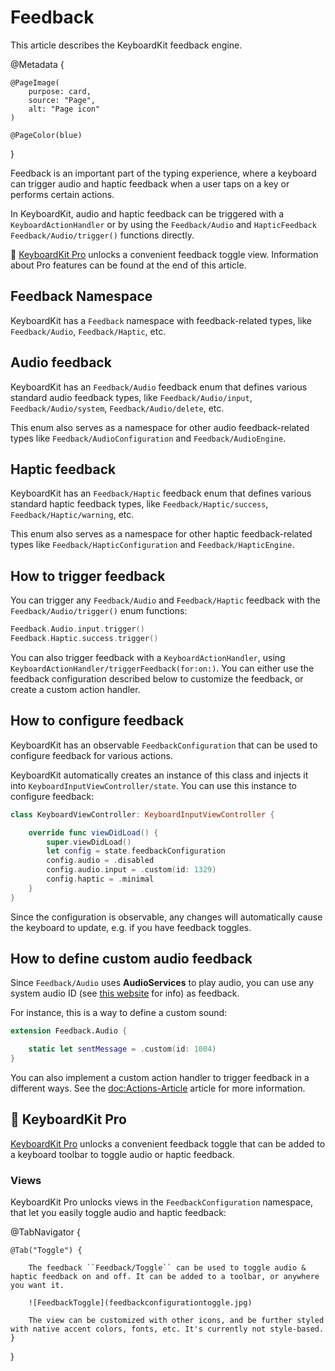 # Feedback

This article describes the KeyboardKit feedback engine.

@Metadata {
    
    @PageImage(
        purpose: card,
        source: "Page",
        alt: "Page icon"
    )
    
    @PageColor(blue)
}

Feedback is an important part of the typing experience, where a keyboard can trigger audio and haptic feedback when a user taps on a key or performs certain actions.

In KeyboardKit, audio and haptic feedback can be triggered with a ``KeyboardActionHandler`` or by using the ``Feedback/Audio`` and ``HapticFeedback`` ``Feedback/Audio/trigger()`` functions directly.

👑 [KeyboardKit Pro][Pro] unlocks a convenient feedback toggle view. Information about Pro features can be found at the end of this article.



## Feedback Namespace

KeyboardKit has a ``Feedback`` namespace with feedback-related types, like ``Feedback/Audio``, ``Feedback/Haptic``, etc.



## Audio feedback

KeyboardKit has an ``Feedback/Audio`` feedback enum that defines various standard audio feedback types, like ``Feedback/Audio/input``, ``Feedback/Audio/system``, ``Feedback/Audio/delete``, etc.

This enum also serves as a namespace for other audio feedback-related types like ``Feedback/AudioConfiguration`` and ``Feedback/AudioEngine``.



## Haptic feedback

KeyboardKit has an ``Feedback/Haptic`` feedback enum that defines various standard haptic feedback types, like ``Feedback/Haptic/success``, ``Feedback/Haptic/warning``, etc.

This enum also serves as a namespace for other haptic feedback-related types like ``Feedback/HapticConfiguration`` and ``Feedback/HapticEngine``.



## How to trigger feedback

You can trigger any ``Feedback/Audio`` and ``Feedback/Haptic`` feedback with the ``Feedback/Audio/trigger()`` enum functions:

```swift
Feedback.Audio.input.trigger()
Feedback.Haptic.success.trigger()
```

You can also trigger feedback with a ``KeyboardActionHandler``, using ``KeyboardActionHandler/triggerFeedback(for:on:)``. You can either use the feedback configuration described below to customize the feedback, or create a custom action handler. 



## How to configure feedback

KeyboardKit has an observable ``FeedbackConfiguration`` that can be used to configure feedback for various actions. 

KeyboardKit automatically creates an instance of this class and injects it into ``KeyboardInputViewController/state``. You can use this instance to configure feedback:

```swift
class KeyboardViewController: KeyboardInputViewController {

    override func viewDidLoad() {
        super.viewDidLoad()
        let config = state.feedbackConfiguration 
        config.audio = .disabled
        config.audio.input = .custom(id: 1329)
        config.haptic = .minimal
    }
}
```

Since the configuration is observable, any changes will automatically cause the keyboard to update, e.g. if you have feedback toggles.



## How to define custom audio feedback

Since ``Feedback/Audio`` uses **AudioServices** to play audio, you can use any system audio ID (see [this website](https://iphonedev.wiki/index.php/AudioServices) for info) as feedback. 

For instance, this is a way to define a custom sound:

```swift
extension Feedback.Audio {

    static let sentMessage = .custom(id: 1004)
}
```

You can also implement a custom action handler to trigger feedback in a different ways. See the <doc:Actions-Article> article for more information.



## 👑 KeyboardKit Pro

[KeyboardKit Pro][Pro] unlocks a convenient feedback toggle that can be added to a keyboard toolbar to toggle audio or haptic feedback.

[Pro]: https://github.com/KeyboardKit/KeyboardKitPro

### Views

KeyboardKit Pro unlocks views in the ``FeedbackConfiguration`` namespace, that let you easily toggle audio and haptic feedback:

@TabNavigator {
    
    @Tab("Toggle") {
        
        The feedback ``Feedback/Toggle`` can be used to toggle audio & haptic feedback on and off. It can be added to a toolbar, or anywhere you want it.
        
        ![FeedbackToggle](feedbackconfigurationtoggle.jpg)
        
        The view can be customized with other icons, and be further styled with native accent colors, fonts, etc. It's currently not style-based.
    }
}


